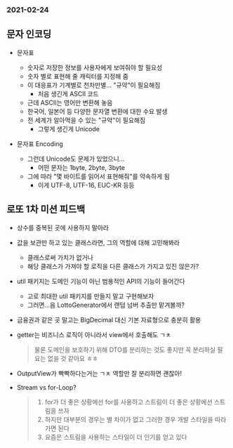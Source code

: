 ### 2021-02-24

## 문자 인코딩
- 문자표
    - 숫자로 저장한 정보를 사용자에게 보여줘야 할 필요성
    - 숫자 별로 표현해 줄 캐릭터를 지정해 줌
    - 이 대응표가 기계별로 천차만별... "규약"이 필요해짐
        - 처음 생긴게 ASCII 코드
    - 근데 ASCII는 영어만 변환해 놓음
    - 한국어, 일본어 등 다양한 문자열 변환에 대한 수요 발생
    - 전 세계가 알아먹을 수 있는 "규약"이 필요해짐
        - 그렇게 생긴게 Unicode

- 문자표 Encoding
    - 그런데 Unicode도 문제가 있었으니...
        - 어떤 문자는 1byte, 2byte, 3byte
    - 그에 따라 "몇 바이트를 읽어서 표현해줘"를 약속하게 됨
        - 이게 UTF-8, UTF-16, EUC-KR 등등

## 로또 1차 미션 피드백
- 상수를 중복된 곳에 사용하지 말아라

- 값을 보관만 하고 있는 클래스라면, 그의 역할에 대해 고민해봐라
    - 클래스로써 가치가 없거나
    - 해당 클래스가 가져야 할 로직을 다른 클래스가 가지고 있진 않은가?

- util 패키지는 도메인 기능이 아닌 범용적인 API의 기능이 들어간다
    - 고로 최대한 util 패키지를 만들지 말고 구현해보자
    - 그러면...음 LottoGenerator에서 랜덤 넘버 추출만 맡겨볼까?
    
- 금융권과 같은 곳 말고는 BigDecimal 대신 기본 자료형으로 충분히 활용

- getter는 비즈니스 로직이 아니라서 view에서 호출해도 ㄱㅊ
    > 물론 도메인을 보호하기 위해 DTO를 분리하는 것도 좋지만 꼭 분리하실 필요는 없을 것 같아요 ㅎㅎ

- OutputView가 빡빡하다는거는 ㄱㅊ 역할만 잘 분리하면 괜찮아!

- Stream vs for-Loop?
    >  1. for가 더 좋은 상황에선 for를 사용하고 스트림이 더 좋은 상황에선 스트림을 쓰자 
    >  2. 하지만 대부분의 경우는 별 차이가 없고 그러한 경우 개발 스타일을 따라가면 된다 
    >  3. 요즘은 스트림을 사용하는 스타일이 더 인기를 얻고 있다